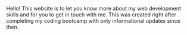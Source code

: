Hello! This website is to let you know more about my web development skills and for you to get in touch with me. This was created right after completing my coding bootcamp with only informational updates since then.
